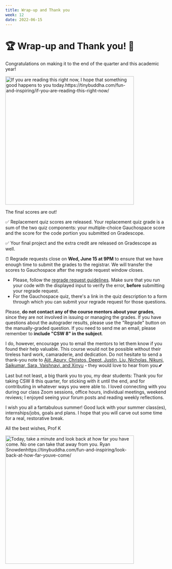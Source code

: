 ```yaml
---
title: Wrap-up and Thank you
week: 12
date: 2022-06-15
---
```


# 🏆 Wrap-up and Thank you! 🌟

Congratulations on making it to the end of the quarter and this academic year!

<img src="https://cdn.tinybuddha.com/wp-content/uploads/2020/06/Something-really-great-600x600.png" alt="If you are reading this right now, I hope that something good happens to you today.https://tinybuddha.com/fun-and-inspiring/if-you-are-reading-this-right-now/" width="400px"/>

The final scores are out!

✅ Replacement quiz scores are released. Your replacement quiz grade is a sum of the two quiz components: your multiple-choice Gauchospace score and the score for the code portion you submitted on Gradescope.

✅ Your final project and the extra credit are released on Gradescope as well. 

⏰ Regrade requests close on **Wed, June 15 at 9PM** to ensure that we have enough time to submit the grades to the registrar. We will transfer the scores to Gauchospace after the regrade request window closes. 
- Please, follow the [regrade request guidelines]({{site.url}}/{{site.baseurl}}/quiz#regrade-requests). Make sure that you run your code with the displayed input to verify the error, __before__ submitting your regrade request.
- For the Gauchospace quiz, there's a link in the quiz description to a form through which you can submit your regrade request for those questions.

 Please, **do not contact any of the course mentors about your grades**, since they are not involved in issuing or managing the grades. If you have questions about the autograder results, please use the "Regrade" button on the manually-graded question. If you need to send me an email, please remember to **include "CSW 8" in the subject**.

I do, however, encourage you to email the mentors to let them know if you found their help valuable. This course would not be possible without their tireless hard work, camaraderie, and dedication. Do not hesitate to send a thank-you note to [Ajit, Apurv, Christos, Deept, Justin, Liu, Nicholas, Nikunj, Saikumar, Sara, Vaishnavi, and Xinyu]({{site.url}}/{{site.baseurl}}/staff) - they would love to hear from you.💕

Last but not least, a big thank you to you, my dear students: Thank you for taking CSW 8 this quarter, for sticking with it until the end, and for contributing in whatever ways you were able to. I loved connecting with you during our class Zoom sessions, office hours, individual meetings, weekend reviews; I enjoyed seeing your forum posts and reading weekly reflections.

I wish you all a fantabulous summer! Good luck with your summer class(es), internships/jobs, goals and plans. I hope that you will carve out some time for a real, restorative break.

All the best wishes, Prof K 

<img src="https://cdn.tinybuddha.com/wp-content/uploads/2020/06/Take-a-minute-600x600.png" alt="Today, take a minute and look back at how far you have come. No one can take that away from you. Ryan Snowdenhttps://tinybuddha.com/fun-and-inspiring/look-back-at-how-far-youve-come/
" width="400px"/>

